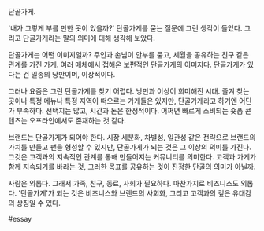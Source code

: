 단골가게.

'내가 그렇게 부를 만한 곳이 있을까?'
단골가게를 묻는 질문에 그런 생각이 들었다. 그리고 단골가게라는 말의 의미에 대해 생각해 보았다.

단골가게는 어떤 이미지일까? 주인과 손님이 안부를 묻고, 세월을 공유하는 친구 같은 관계를 가진 가게. 여러 매체에서 접해온 보편적인 단골가게의 이미지다. 단골가게가 있다는 건 일종의 낭만이며, 이상적이다.

그러나 요즘은 그런 단골가게를 찾기 어렵다. 낭만과 이상이 희미해진 시대. 즐겨 찾는 곳이나 특정 메뉴나 특정 지역이 떠오르는 가게들은 있지만, 단골가게라고 하기엔 어딘가 부족하다. 선택지는 많고, 시간과 돈은 한정적이다. 어쩌면 빠르게 소비되는 숏폼 콘텐츠는 오프라인에서도 존재하는 것 같다.

브랜드는 단골가게가 되어야 한다. 시장 세분화, 차별성, 일관성 같은 전략으로 브랜드의 가치를 만들고 팬을 형성할 수 있지만, 단골가게가 되는 것은 그 이상의 의미를 가진다. 그것은 고객과의 지속적인 관계를 통해 만들어지는 커뮤니티를 의미한다. 고객과 가게가 함께 지속되기를 바라는 것, 그러한 목표를 공유하는 것이 진정한 단골의 의미가 아닐까.

사람은 외롭다. 그래서 가족, 친구, 동료, 사회가 필요하다. 마찬가지로 비즈니스도 외롭다. '단골가게'가 되는 것은 비즈니스와 브랜드의 사회화, 그리고 고객과의 깊은 유대감의 상징일 수 있다.

#essay 